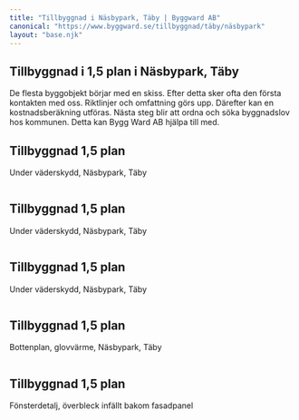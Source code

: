 ```yaml
---
title: "Tillbyggnad i Näsbypark, Täby | Byggward AB"
canonical: "https://www.byggward.se/tillbyggnad/täby/näsbypark"
layout: "base.njk"
---
```


<section class="editable">
  <h1>Tillbyggnad i 1,5 plan i Näsbypark, Täby</h1>
  <p>
    De flesta byggobjekt börjar med en skiss. Efter detta sker ofta den
    första kontakten med oss. Riktlinjer och omfattning görs upp. Därefter
    kan en kostnadsberäkning utföras. Nästa steg blir att ordna och söka
    byggnadslov hos kommunen. Detta kan Bygg Ward AB hjälpa till med.
  </p>
  </section>
  <section class="split-section split-reverse">
    <div class="editable">
      <h2>Tillbyggnad 1,5 plan</h2>
      <p>Under väderskydd, Näsbypark, Täby</p>
    </div>
    <div>
      <img src="/images/gallery/71.png" alt="">
    </div>
  </section>

  <section class="split-section">
    <div class="editable">
      <h2>Tillbyggnad 1,5 plan</h2>
      <p>Under väderskydd, Näsbypark, Täby</p>
    </div>
    <div>
      <img src="/images/gallery/72.png" alt="">
    </div>
  </section>

  <section class="split-section split-reverse">
    <div class="editable">
      <h2>Tillbyggnad 1,5 plan</h2>
      <p>Under väderskydd, Näsbypark, Täby</p>
    </div>
    <div>
      <img src="/images/gallery/73.png" alt="">
    </div>
  </section>

  <section class="split-section">
    <div class="editable">
      <h2>Tillbyggnad 1,5 plan</h2>
      <p>Bottenplan, glovvärme, Näsbypark, Täby</p>
    </div>
    <div>
      <img src="/images/gallery/74.png" alt="">
    </div>
  </section>

  <section class="split-section split-reverse">
    <div class="editable">
      <h2>Tillbyggnad 1,5 plan</h2>
      <p>Fönsterdetalj, överbleck infällt bakom fasadpanel</p>
    </div>
    <div>
      <img src="/images/gallery/87.png" alt="">
    </div>
  </section>
